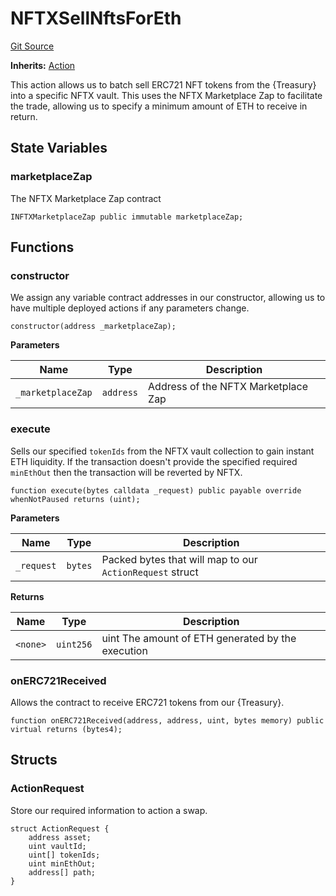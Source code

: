 # NFTXSellNftsForEth
[Git Source](https://github.com/FloorDAO/floor-v2/blob/fd4de86a192de96d73fe2e56a84ec542b57b1c69/src/contracts/actions/nftx/SellNftsForEth.sol)

**Inherits:**
[Action](/src/contracts/actions/Action.sol/contract.Action.md)

This action allows us to batch sell ERC721 NFT tokens from the {Treasury}
into a specific NFTX vault.
This uses the NFTX Marketplace Zap to facilitate the trade, allowing us to
specify a minimum amount of ETH to receive in return.


## State Variables
### marketplaceZap
The NFTX Marketplace Zap contract


```solidity
INFTXMarketplaceZap public immutable marketplaceZap;
```


## Functions
### constructor

We assign any variable contract addresses in our constructor, allowing us
to have multiple deployed actions if any parameters change.


```solidity
constructor(address _marketplaceZap);
```
**Parameters**

|Name|Type|Description|
|----|----|-----------|
|`_marketplaceZap`|`address`|Address of the NFTX Marketplace Zap|


### execute

Sells our specified `tokenIds` from the NFTX vault collection to gain instant
ETH liquidity. If the transaction doesn't provide the specified required `minEthOut`
then the transaction will be reverted by NFTX.


```solidity
function execute(bytes calldata _request) public payable override whenNotPaused returns (uint);
```
**Parameters**

|Name|Type|Description|
|----|----|-----------|
|`_request`|`bytes`|Packed bytes that will map to our `ActionRequest` struct|

**Returns**

|Name|Type|Description|
|----|----|-----------|
|`<none>`|`uint256`|uint The amount of ETH generated by the execution|


### onERC721Received

Allows the contract to receive ERC721 tokens from our {Treasury}.


```solidity
function onERC721Received(address, address, uint, bytes memory) public virtual returns (bytes4);
```

## Structs
### ActionRequest
Store our required information to action a swap.


```solidity
struct ActionRequest {
    address asset;
    uint vaultId;
    uint[] tokenIds;
    uint minEthOut;
    address[] path;
}
```

